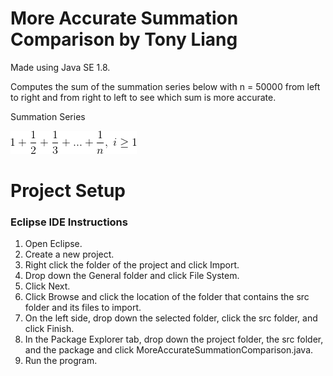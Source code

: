 # More Accurate Summation Comparison by Tony Liang

Made using Java SE 1.8.

Computes the sum of the summation series below with n = 50000 from left to right and from right to left to see which sum is more accurate.

Summation Series

![alt text][logo]

[logo]: https://github.com/tliang1/Java-Practice/raw/master/Practice/Intro-To-Java-8th-Ed-Daniel-Y.-Liang/Chapter-4/Chapter04P23/images/instructions/summation_series.png "Summation Series"

# Project Setup

### Eclipse IDE Instructions
1. Open Eclipse.
2. Create a new project.
3. Right click the folder of the project and click Import.
4. Drop down the General folder and click File System.
5. Click Next.
6. Click Browse and click the location of the folder that contains the src folder and its files to import.
7. On the left side, drop down the selected folder, click the src folder, and click Finish.
8. In the Package Explorer tab, drop down the project folder, the src folder, and the package and click MoreAccurateSummationComparison.java.
9. Run the program.